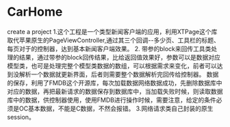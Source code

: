 # CarHome
create a project
  1.这个工程是一个类型新闻客户端的应用，利用XTPage这个库取代苹果原生的PageViewController,通过其三个回调--多少页、工具栏的标题、每页对于的控制器，达到基本新闻客户端效果。
  2. 带参的block来回传工具类处理的结果，通过带参的block回传结果，比给返回值效果好，参数可以是数据对应模型类，也可是处理完整个模型类数据的数组，可以根据需求来变化，前者可以达到没解析一个数据就更新界面，后者则需要整个数据解析完回传给控制器。
   数据的保存，利用了FMDB这个开源库，每次加载数据网络数据成功，先删除数据库中对应的数据，再把最新请求的数据保存到数据库中，当加载失败时候，则读取数据库中的数据，供控制器使用，使用FMDB进行操作时候，需要注意，给定的条件必须是OC基本数据，不能是C数据，不然会报错。
  3.网络请求类自己封装的原生session。 
